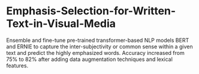 # Emphasis-Selection-for-Written-Text-in-Visual-Media
Ensemble and fine-tune pre-trained transformer-based NLP models BERT and ERNIE to capture the inter-subjectivity or common sense within a given text and predict the highly emphasized words. Accuracy increased from 75% to 82% after adding data augmentation techniques and lexical features.
